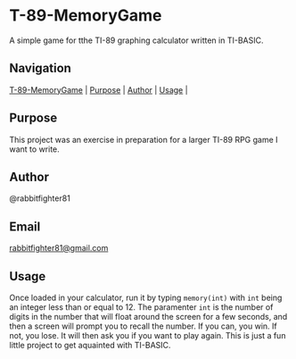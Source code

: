 T-89-MemoryGame
======
A simple game for tthe TI-89 graphing calculator written in TI-BASIC.

Navigation
-----------
[T-89-MemoryGame](#ti-89-memorygame) |
[Purpose](#purpose) |
[Author](#author) |
[Usage](#usage) | 

Purpose
-------
This project was an exercise in preparation for a larger TI-89 RPG game I want to write. 

Author
------
@rabbitfighter81


Email
-----
rabbitfighter81@gmail.com

Usage
-----
Once loaded in your calculator, run it by typing <code>memory(int)</code> with <code>int</code> being an integer less than or equal to 12. The paramenter <code>int</code> is the number of digits in the number that will float around the screen for a few seconds, and then a screen will prompt you to recall the number. If you can, you win. If not, you lose. It will then ask you if you want to play again. This is just a fun little project to get aquainted with TI-BASIC.





